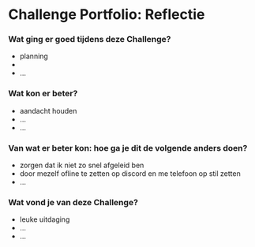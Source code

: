 # Challenge Portfolio: Reflectie

### Wat ging er goed tijdens deze Challenge?
- planning
- 
- ...

### Wat kon er beter?
- aandacht houden
- ...
- ...

### Van wat er beter kon: hoe ga je dit de volgende anders doen?
- zorgen dat ik niet zo snel afgeleid ben
- door mezelf ofline te zetten op discord en me telefoon op stil zetten
- ...

### Wat vond je van deze Challenge? 
- leuke uitdaging
- ...
- ...